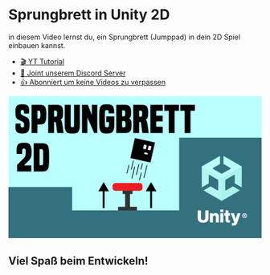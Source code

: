 # Sprungbrett in Unity 2D

in diesem Video lernst du, ein Sprungbrett (Jumppad) in dein 2D Spiel einbauen kannst. 

- [🎬 YT Tutorial](https://youtu.be/HvNfckbzybo)
- [💬 Joint unserem Discord Server](https://discord.gg/kusy4JQ4)
- [👍 Abonniert um keine Videos zu verpassen](https://www.youtube.com/@prezipgames)

![](Images/SprungbrettThumbnail.png)

## Viel Spaß beim Entwickeln!
